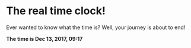 # The real time clock!

Ever wanted to know what the time is? Well, your journey is about to end!

**The time is Dec 13, 2017, 09:17**